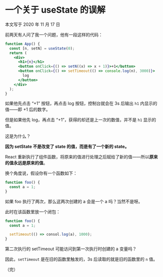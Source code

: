 # 一个关于 useState 的误解

本文写于 2020 年 11 月 17 日

前两天有人问了我一个问题，他有一段这样的代码：

```jsx
function App() {
  const [n, setN] = useState(0);
  return (
    <div>
      <h1>{n}</h1>
      <button onClick={() => setN((x) => x + 1)}>+1</button>
      <button onClick={() => setTimeout(() => console.log(n), 3000)}>
        log
      </button>
    </div>
  );
}
```

如果他先点击 “+1” 按钮，再点击 log 按钮，控制台就会在 3s 后输出 `h1` 内显示的值——即 +1 后的数字。

但是如果他先 log，再点击 “+1”，获得的却还是上一次的数值，并不是 `h1` 显示的值。

这是为什么？

**因为 setState 不是改变了 state 的值，而是有了一个新的 state。**

React 重新执行了组件函数，将原来的值进行处理之后赋给了新的值——所以**原来的值永远是原来的值**。

换个角度说，假设你有一个函数如下：

```js
function foo() {
  const a = 1;
}
```

如果 foo 执行了两次，那么这两次创建的 a 会是一个 a 吗？当然不是呀。

此时在该函数里放一个闭包：

```js
function foo() {
  const a = 1;

  setTimeout(() => consol.log(a), 1000);
}
```

第二次执行的 setTimeout 可能访问到第一次执行时创建的 a 变量吗？

因此，`setTimeout` 是在旧的函数里触发的，3s 后读取的就是旧的函数里的 `n` 值。

（完）
